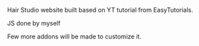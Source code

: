 Hair Studio website built based on YT tutorial from EasyTutorials.

JS done by myself

Few more addons will be made to customize it.

